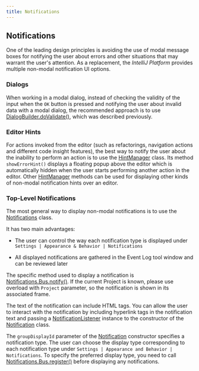 ```yaml
---
title: Notifications
---
```



## Notifications

One of the leading design principles is avoiding the use of modal message boxes for notifying the user about errors and other situations that may warrant the user's attention.
As a replacement, the *IntelliJ Platform* provides multiple non-modal notification UI options.

### Dialogs

When working in a modal dialog, instead of checking the validity of the input when the `OK` button is pressed and notifying the user about invalid data with a modal dialog, the recommended approach is to use
[DialogBuilder.doValidate()](upsource:///platform/platform-api/src/com/intellij/openapi/ui/DialogBuilder.java),
which was described previously.

### Editor Hints

For actions invoked from the editor (such as refactorings, navigation actions and different code insight features), the best way to notify the user about the inability to perform an action is to use the
[HintManager](upsource:///platform/platform-api/src/com/intellij/codeInsight/hint/HintManager.java)
class.
Its method `showErrorHint()` displays a floating popup above the editor which is automatically hidden when the user starts performing another action in the editor.
Other
[HintManager](upsource:///platform/platform-api/src/com/intellij/codeInsight/hint/HintManager.java)
methods can be used for displaying other kinds of non-modal notification hints over an editor.

### Top-Level Notifications

The most general way to display non-modal notifications is to use the
[Notifications](upsource:///platform/platform-api/src/com/intellij/notification/Notifications.java)
class.

It has two main advantages:

*  The user can control the way each notification type is displayed under `Settings | Appearance & Behavior | Notifications`

*  All displayed notifications are gathered in the Event Log tool window and can be reviewed later

The specific method used to display a notification is
[Notifications.Bus.notify()](upsource:///platform/platform-api/src/com/intellij/notification/Notifications.java).
If the current Project is known, please use overload with `Project` parameter, so the notification is shown in its associated frame.

The text of the notification can include HTML tags.
You can allow the user to interact with the notification by including hyperlink tags in the notification text and passing a
[NotificationListener](upsource:///platform/platform-api/src/com/intellij/notification/NotificationListener.java)
instance to the constructor of the
[Notification](upsource:///platform/platform-api/src/com/intellij/notification/Notification.java)
class.

The `groupDisplayId` parameter of the
[Notification](upsource:///platform/platform-api/src/com/intellij/notification/Notification.java)
constructor specifies a notification type.
The user can choose the display type corresponding to each notification type under `Settings | Appearance and Behavior | Notifications`.
To specify the preferred display type, you need to call
[Notifications.Bus.register()](upsource:///platform/platform-api/src/com/intellij/notification/Notifications.java)
before displaying any notifications.


